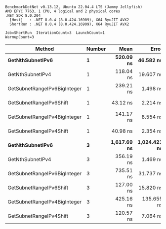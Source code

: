 ```

BenchmarkDotNet v0.13.12, Ubuntu 22.04.4 LTS (Jammy Jellyfish)
AMD EPYC 7763, 1 CPU, 4 logical and 2 physical cores
.NET SDK 8.0.204
  [Host]   : .NET 8.0.4 (8.0.424.16909), X64 RyuJIT AVX2
  ShortRun : .NET 8.0.4 (8.0.424.16909), X64 RyuJIT AVX2

Job=ShortRun  IterationCount=3  LaunchCount=1  
WarmupCount=3  

```
| Method                       | Number | Mean        | Error        | StdDev    | Min         | Max         | Gen0   | Allocated |
|----------------------------- |------- |------------:|-------------:|----------:|------------:|------------:|-------:|----------:|
| **GetNthSubnetIPv6**             | **1**      |   **520.09 ns** |    **46.582 ns** |  **2.553 ns** |   **517.91 ns** |   **522.90 ns** | **0.0076** |     **696 B** |
| GetNthSubnetIPv4             | 1      |   118.04 ns |    19.607 ns |  1.075 ns |   117.16 ns |   119.24 ns | 0.0019 |     160 B |
| GetSubnetRangeIPv6BigInteger | 1      |   239.21 ns |     1.498 ns |  0.082 ns |   239.11 ns |   239.26 ns | 0.0048 |     432 B |
| GetSubnetRangeIPv6Shift      | 1      |    43.12 ns |     2.214 ns |  0.121 ns |    42.99 ns |    43.23 ns | 0.0019 |     160 B |
| GetSubnetRangeIPv4BigInteger | 1      |   141.17 ns |     8.554 ns |  0.469 ns |   140.83 ns |   141.70 ns | 0.0024 |     208 B |
| GetSubnetRangeIPv4Shift      | 1      |    40.98 ns |     2.354 ns |  0.129 ns |    40.85 ns |    41.11 ns | 0.0021 |     176 B |
| **GetNthSubnetIPv6**             | **3**      | **1,617.69 ns** | **1,024.423 ns** | **56.152 ns** | **1,582.24 ns** | **1,682.43 ns** | **0.0248** |    **2168 B** |
| GetNthSubnetIPv4             | 3      |   356.19 ns |     1.469 ns |  0.081 ns |   356.13 ns |   356.28 ns | 0.0057 |     480 B |
| GetSubnetRangeIPv6BigInteger | 3      |   735.51 ns |    31.737 ns |  1.740 ns |   733.96 ns |   737.39 ns | 0.0153 |    1296 B |
| GetSubnetRangeIPv6Shift      | 3      |   127.00 ns |    15.820 ns |  0.867 ns |   126.19 ns |   127.92 ns | 0.0057 |     480 B |
| GetSubnetRangeIPv4BigInteger | 3      |   425.16 ns |   135.655 ns |  7.436 ns |   420.19 ns |   433.71 ns | 0.0072 |     624 B |
| GetSubnetRangeIPv4Shift      | 3      |   120.57 ns |     7.064 ns |  0.387 ns |   120.13 ns |   120.86 ns | 0.0062 |     528 B |
